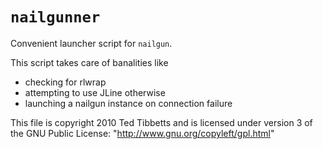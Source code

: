 `nailgunner`
============

Convenient launcher script for `nailgun`.

This script takes care of banalities like

  * checking for rlwrap
  * attempting to use JLine otherwise
  * launching a nailgun instance on connection failure

This file is copyright 2010 Ted Tibbetts and is licensed under
  version 3 of the GNU Public License: "http://www.gnu.org/copyleft/gpl.html"
